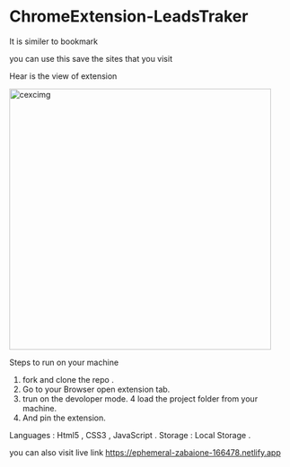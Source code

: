 # ChromeExtension-LeadsTraker

It is similer to bookmark

you can use this save the sites that you visit 

Hear is the view of extension 

<img width="466" alt="cexcimg" src="https://user-images.githubusercontent.com/110013820/208928167-afd9b034-1191-44e3-a74d-100312573c3c.png">

Steps to run on your machine 

1. fork and clone the repo .
2. Go to your Browser open extension tab.
3. trun on the devoloper mode.
4  load the project folder from your machine.
5. And pin the extension. 


Languages : Html5 , CSS3 , JavaScript .
Storage : Local Storage .

you can also visit live link 
https://ephemeral-zabaione-166478.netlify.app
